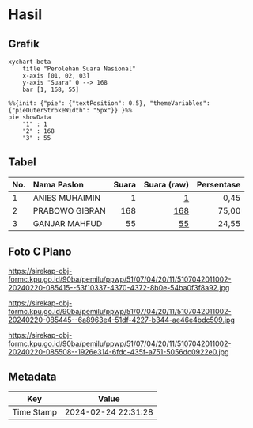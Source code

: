 # Hasil

## Grafik

```mermaid
xychart-beta
    title "Perolehan Suara Nasional"
    x-axis [01, 02, 03]
    y-axis "Suara" 0 --> 168
    bar [1, 168, 55]
```

```mermaid
%%{init: {"pie": {"textPosition": 0.5}, "themeVariables": {"pieOuterStrokeWidth": "5px"}} }%%
pie showData
    "1" : 1
    "2" : 168
    "3" : 55
```

## Tabel

| No. | Nama Paslon    | Suara | Suara (raw) | Persentase |
|:--- |:-------------- | -----:| -----------:| ----------:|
| 1   | ANIES MUHAIMIN | 1     | [1][p-1]    | 0,45       |
| 2   | PRABOWO GIBRAN | 168   | [168][p-2]  | 75,00      |
| 3   | GANJAR MAHFUD  | 55    | [55][p-3]   | 24,55      |


[p-1]: https://github.com/gigit-pemilu/pemilu-2024/blob/main/pilpres/hitung-suara/sub/51-bali/sub/07-karangasem/sub/04-karangasem/sub/2011-bukit/sub/002-tps/sub/paslon-1.txt
[p-2]: https://github.com/gigit-pemilu/pemilu-2024/blob/main/pilpres/hitung-suara/sub/51-bali/sub/07-karangasem/sub/04-karangasem/sub/2011-bukit/sub/002-tps/sub/paslon-2.txt
[p-3]: https://github.com/gigit-pemilu/pemilu-2024/blob/main/pilpres/hitung-suara/sub/51-bali/sub/07-karangasem/sub/04-karangasem/sub/2011-bukit/sub/002-tps/sub/paslon-3.txt

## Foto C Plano

https://sirekap-obj-formc.kpu.go.id/90ba/pemilu/ppwp/51/07/04/20/11/5107042011002-20240220-085415--53f10337-4370-4372-8b0e-54ba0f3f8a92.jpg

https://sirekap-obj-formc.kpu.go.id/90ba/pemilu/ppwp/51/07/04/20/11/5107042011002-20240220-085445--6a8963e4-51df-4227-b344-ae46e4bdc509.jpg

https://sirekap-obj-formc.kpu.go.id/90ba/pemilu/ppwp/51/07/04/20/11/5107042011002-20240220-085508--1926e314-6fdc-435f-a751-5056dc0922e0.jpg


## Metadata

| Key        | Value               |
| ---------- | ------------------- |
| Time Stamp | 2024-02-24 22:31:28 |



